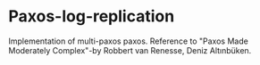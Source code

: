 # Paxos-log-replication
Implementation of multi-paxos paxos. Reference to "Paxos Made Moderately Complex"-by Robbert van Renesse, Deniz Altınbüken.
